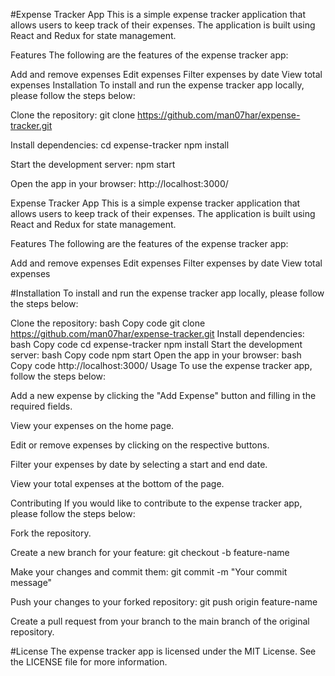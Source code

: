 #Expense Tracker App
This is a simple expense tracker application that allows users to keep track of their expenses. The application is built using React and Redux for state management.

Features
The following are the features of the expense tracker app:

Add and remove expenses
Edit expenses
Filter expenses by date
View total expenses
Installation
To install and run the expense tracker app locally, please follow the steps below:

Clone the repository:
git clone https://github.com/man07har/expense-tracker.git

Install dependencies:
cd expense-tracker
npm install

Start the development server:
npm start


Open the app in your browser:
http://localhost:3000/

Expense Tracker App
This is a simple expense tracker application that allows users to keep track of their expenses. The application is built using React and Redux for state management.

Features
The following are the features of the expense tracker app:

Add and remove expenses
Edit expenses
Filter expenses by date
View total expenses

#Installation
To install and run the expense tracker app locally, please follow the steps below:

Clone the repository:
bash
Copy code
git clone https://github.com/man07har/expense-tracker.git
Install dependencies:
bash
Copy code
cd expense-tracker
npm install
Start the development server:
bash
Copy code
npm start
Open the app in your browser:
bash
Copy code
http://localhost:3000/
Usage
To use the expense tracker app, follow the steps below:

Add a new expense by clicking the "Add Expense" button and filling in the required fields.

View your expenses on the home page.

Edit or remove expenses by clicking on the respective buttons.

Filter your expenses by date by selecting a start and end date.

View your total expenses at the bottom of the page.

Contributing
If you would like to contribute to the expense tracker app, please follow the steps below:

Fork the repository.

Create a new branch for your feature:
git checkout -b feature-name

Make your changes and commit them:
git commit -m "Your commit message"


Push your changes to your forked repository:
git push origin feature-name


Create a pull request from your branch to the main branch of the original repository.


#License
The expense tracker app is licensed under the MIT License. See the LICENSE file for more information.